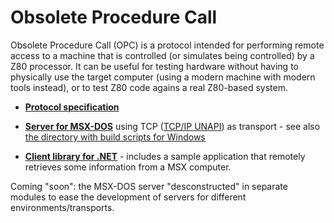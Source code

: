 # Obsolete Procedure Call

Obsolete Procedure Call (OPC) is a protocol intended for performing remote access to a machine that is controlled (or simulates being controlled) by a Z80 processor. It can be useful for testing hardware without having to physically use the target computer (using a modern machine with modern tools instead), or to test Z80 code agains a real Z80-based system.

* **[Protocol specification](OPC.md)**

* **[Server for MSX-DOS](Server/msx-dos/OPCS.c)** using TCP ([TCP/IP UNAPI](http://www.konamiman.com/msx/msx-e.html#unapi)) as transport - see also [the directory with build scripts for Windows](Server/msx-dos/build-win)

* **[Client library for .NET](Client/dotNet)** - includes a sample application that remotely retrieves some information from a MSX computer.

Coming "soon": the MSX-DOS server "desconstructed" in separate modules to ease the development of servers for different environments/transports.
